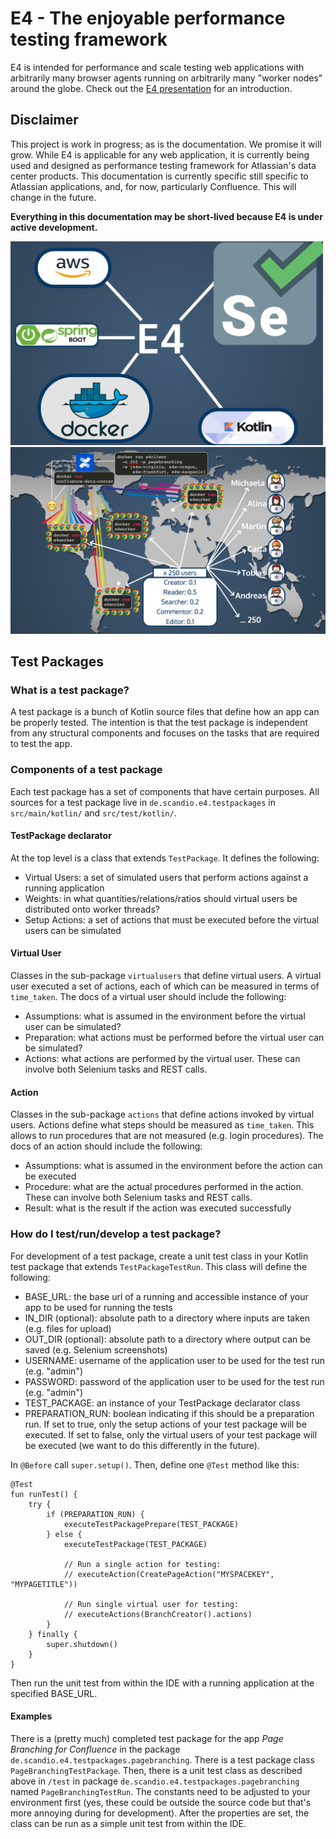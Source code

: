 # E4 - The enjoyable performance testing framework

E4 is intended for performance and scale testing web applications with arbitrarily many browser agents running on arbitrarily many "worker nodes" around the globe. Check out the [E4 presentation](https://slides.com/fgrund/e4/live) for an introduction.

## Disclaimer

This project is work in progress; as is the documentation. We promise it will grow. While E4 is applicable for any web application, it is currently being used and designed as performance testing framework for Atlassian's data center products. This documentation is currently specific still specific to Atlassian applications, and, for now, particularly Confluence. This will change in the future.

**Everything in this documentation may be short-lived because E4 is under active development.**

<img src="doc/e4-tech.png" width="500">
<img src="doc/e4-map.png" width="800">

## Test Packages

### What is a test package?

A test package is a bunch of Kotlin source files that define how an app can be properly tested. The intention is that the test package is independent from any structural components and focuses on the tasks that are required to test the app.

### Components of a test package

Each test package has a set of components that have certain purposes. All sources for a test package live in `de.scandio.e4.testpackages` in `src/main/kotlin/` and `src/test/kotlin/`.

#### TestPackage declarator

At the top level is a class that extends `TestPackage`. It defines the following:
* Virtual Users: a set of simulated users that perform actions against a running application
* Weights: in what quantities/relations/ratios should virtual users be distributed onto worker threads? 
* Setup Actions: a set of actions that must be executed before the virtual users can be simulated

#### Virtual User

Classes in the sub-package `virtualusers` that define virtual users. A virtual user executed a set of actions, each of which can be measured in terms of `time_taken`. The docs of a virtual user should include the following:
* Assumptions: what is assumed in the environment before the virtual user can be simulated?
* Preparation: what actions must be performed before the virtual user can be simulated?
* Actions: what actions are performed by the virtual user. These can involve both Selenium tasks and REST calls.

#### Action

Classes in the sub-package `actions` that define actions invoked by virtual users. Actions define what steps should be measured as `time_taken`. This allows to run procedures that are not measured (e.g. login procedures). The docs of an action should include the following:
* Assumptions: what is assumed in the environment before the action can be executed
* Procedure: what are the actual procedures performed in the action. These can involve both Selenium tasks and REST calls.
* Result: what is the result if the action was executed successfully

### How do I test/run/develop a test package?

For development of a test package, create a unit test class in your Kotlin test package that extends `TestPackageTestRun`. This class will define the following:
* BASE_URL: the base url of a running and accessible instance of your app to be used for running the tests
* IN_DIR (optional): absolute path to a directory where inputs are taken (e.g. files for upload)
* OUT_DIR (optional): absolute path to a directory where output can be saved (e.g. Selenium screenshots)
* USERNAME: username of the application user to be used for the test run (e.g. "admin")
* PASSWORD: password of the application user to be used for the test run (e.g. "admin")
* TEST_PACKAGE: an instance of your TestPackage declarator class
* PREPARATION_RUN: boolean indicating if this should be a preparation run. If set to true, only the setup actions of your test package will be executed. If set to false, only the virtual users of your test package will be executed (we want to do this differently in the future).

In `@Before` call `super.setup()`. Then, define one `@Test` method like this:
```
@Test
fun runTest() {
    try {
        if (PREPARATION_RUN) {
            executeTestPackagePrepare(TEST_PACKAGE)
        } else {
            executeTestPackage(TEST_PACKAGE)

            // Run a single action for testing:
            // executeAction(CreatePageAction("MYSPACEKEY", "MYPAGETITLE"))

            // Run single virtual user for testing:
            // executeActions(BranchCreator().actions)
        }
    } finally {
        super.shutdown()
    }
}
```

Then run the unit test from within the IDE with a running application at the specified BASE_URL.

#### Examples

There is a (pretty much) completed test package for the app *Page Branching for Confluence* in the package `de.scandio.e4.testpackages.pagebranching`. There is a test package class `PageBranchingTestPackage`. Then, there is a unit test class as described above in `/test` in package `de.scandio.e4.testpackages.pagebranching` named `PageBranchingTestRun`. The constants need to be adjusted to your environment first (yes, these could be outside the source code but that's more annoying during for development). After the properties are set, the class can be run as a simple unit test from within the IDE.
